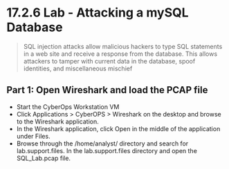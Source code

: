 # 17.2.6 Lab - Attacking a mySQL Database

> SQL injection attacks allow malicious hackers to type SQL statements in a web site and receive a response 
from the database. This allows attackers to tamper with current data in the database, spoof identities, and 
miscellaneous mischief

## Part 1: Open Wireshark and load the PCAP file

* Start the CyberOps Workstation VM
* Click Applications > CyberOPS > Wireshark on the desktop and browse to the Wireshark application.
* In the Wireshark application, click Open in the middle of the application under Files.
* Browse through the /home/analyst/ directory and search for lab.support.files. In the lab.support.files directory and open the SQL_Lab.pcap file.
